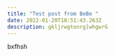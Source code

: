 ```yaml
---
title: "Test post from BeBe "
date: 2022-01-20T18:51:43.263Z
description: gkljrwgtonrg]whgwrG
---
```

bxfhsh
